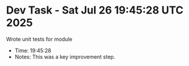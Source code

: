 # Dev Task - Sat Jul 26 19:45:28 UTC 2025
Wrote unit tests for module
- Time: 19:45:28
- Notes: This was a key improvement step.
